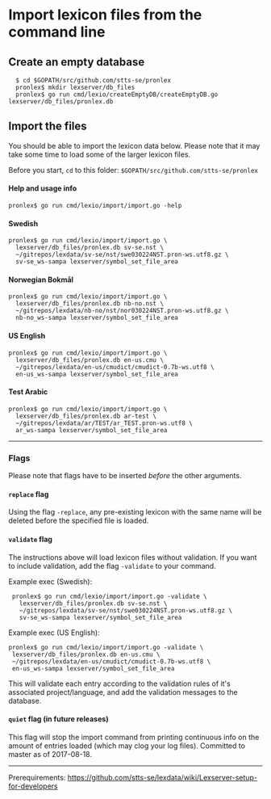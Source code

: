 # Import lexicon files from the command line

## Create an empty database
    
      $ cd $GOPATH/src/github.com/stts-se/pronlex
      pronlex$ mkdir lexserver/db_files
      pronlex$ go run cmd/lexio/createEmptyDB/createEmptyDB.go lexserver/db_files/pronlex.db

## Import the files

You should be able to import the lexicon data below. Please note that it may take some time to load some of the larger lexicon files.

Before you start, `cd` to this folder: `$GOPATH/src/github.com/stts-se/pronlex`

#### Help and usage info

    pronlex$ go run cmd/lexio/import/import.go -help

#### Swedish

    pronlex$ go run cmd/lexio/import/import.go \ 
      lexserver/db_files/pronlex.db sv-se.nst \ 
      ~/gitrepos/lexdata/sv-se/nst/swe030224NST.pron-ws.utf8.gz \ 
      sv-se_ws-sampa lexserver/symbol_set_file_area

#### Norwegian Bokmål

    pronlex$ go run cmd/lexio/import/import.go \
      lexserver/db_files/pronlex.db nb-no.nst \ 
      ~/gitrepos/lexdata/nb-no/nst/nor030224NST.pron-ws.utf8.gz \ 
      nb-no_ws-sampa lexserver/symbol_set_file_area

#### US English

    pronlex$ go run cmd/lexio/import/import.go \
      lexserver/db_files/pronlex.db en-us.cmu \ 
      ~/gitrepos/lexdata/en-us/cmudict/cmudict-0.7b-ws.utf8 \ 
      en-us_ws-sampa lexserver/symbol_set_file_area

#### Test Arabic

    pronlex$ go run cmd/lexio/import/import.go \ 
      lexserver/db_files/pronlex.db ar-test \ 
      ~/gitrepos/lexdata/ar/TEST/ar_TEST.pron-ws.utf8 \ 
      ar_ws-sampa lexserver/symbol_set_file_area

***
### Flags

Please note that flags have to be inserted _before_ the other arguments.

#### `replace` flag

Using the flag `-replace`, any pre-existing lexicon with the same name will be deleted before the specified file is loaded. 

#### `validate` flag

The instructions above will load lexicon files without validation. If you want to include validation, add the flag `-validate` to your command.

Example exec (Swedish):  

     pronlex$ go run cmd/lexio/import/import.go -validate \
       lexserver/db_files/pronlex.db sv-se.nst \ 
       ~/gitrepos/lexdata/sv-se/nst/swe030224NST.pron-ws.utf8.gz \ 
       sv-se_ws-sampa lexserver/symbol_set_file_area

Example exec (US English):  

    pronlex$ go run cmd/lexio/import/import.go -validate \
     lexserver/db_files/pronlex.db en-us.cmu \ 
     ~/gitrepos/lexdata/en-us/cmudict/cmudict-0.7b-ws.utf8 \ 
     en-us_ws-sampa lexserver/symbol_set_file_area


This will validate each entry according to the validation rules of it's associated project/language, and add the validation messages to the database.

#### `quiet` flag (in future releases)

This flag will stop the import command from printing continuous info on the amount of entries loaded (which may clog your log files). Committed to master as of 2017-08-18.


***

Prerequirements: https://github.com/stts-se/lexdata/wiki/Lexserver-setup-for-developers
